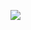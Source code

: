 ![](https://www.plantuml.com/plantuml/proxy?cache=no&src=https://raw.githubusercontent.com/oleksandrblazhko/ai-216-tisenko/laboratory-work-7/2-SoftwareDesign/2.7-PlantUML/UML-UseCase.puml)
